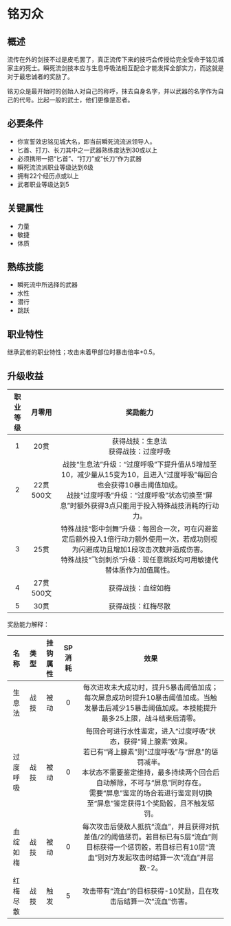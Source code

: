 # 铭刃众

## 概述

流传在外的剑技不过是皮毛罢了，真正流传下来的技巧会传授给完全受命于铭见城家主的死士。瞬死流剑技本应与生息呼吸法相互配合才能发挥全部实力，而这就是对于最忠诚者的奖励了。

铭刃众是最开始时的创始人对自己的称呼，抹去自身名字，并以武器的名字作为自己的代号。比起一般的武士，他们更像是忍者。

## 必要条件

* 你宣誓效忠铭见城大名，即当前瞬死流流派领导人。
* 匕首、打刀、长刀其中之一武器熟练度达到30或以上
* 必须携带一把“匕首”、“打刀”或“长刀”作为武器
* 瞬死流流派职业等级达到6级
* 拥有22个经历点或以上
* 武者职业等级达到5

## 关键属性

* 力量
* 敏捷
* 体质

## 熟练技能

* 瞬死流中所选择的武器
* 水性
* 潜行
* 跳跃
  
## 职业特性

继承武者的职业特性；攻击未着甲部位时暴击倍率+0.5。

## 升级收益

职业等级|月零用|奖励能力
:--:|:--:|:--:
1|20贯|获得战技：生息法<br>获得战技：过度呼吸
2|22贯500文|战技“生息法”升级：“过度呼吸”下提升值从5增加至10，减少量从15变为10，且进入“过度呼吸”每回合也会获得10暴击阈值加成。<br>战技“过度呼吸”升级：“过度呼吸”状态切换至“屏息”时额外获得3点只能用于投入特殊战技消耗的行动力。
3|25贯|特殊战技“影中剑舞”升级：每回合一次，可在闪避鉴定后额外投入1倍行动力额外使用一次，若成功则视为闪避成功且增加1段攻击次数并造成伤害。<br>特殊战技“飞剑刺杀”升级：现任意跳跃均可用敏捷代替体质作为加值属性。
4|27贯500文|获得战技：血绽如梅
5|30贯|获得战技：红梅尽散

奖励能力解释：

名称|类型|挂钩属性|SP消耗|效果
:--:|:--:|:--:|:--:|:--:
生息法|战技|被动|0|每次进攻未大成功时，提升5暴击阈值加成；每次屏息成功时提升10暴击阈值加成。当触发暴击后减少15暴击阈值加成。本技能提升最多25上限，战斗结束后清零。
过度呼吸|战技|被动|0|每回合可进行水性鉴定，进入“过度呼吸”状态，获得“肾上腺素”效果。<br>若已有“肾上腺素”则“过度呼吸”与“屏息”的惩罚减半。<br>本状态不需要鉴定维持，最多持续两个回合后自动解除，不可与“屏息”同时存在。<br>需要“屏息”鉴定的场合若进行鉴定则切换至“屏息”鉴定获得1个奖励骰，且不触发惩罚。
血绽如梅|战技|被动|0|每次攻击后使敌人抵抗“流血”，并且获得对抗差值/2的阈值惩罚。若目标已有5层“流血”则目标获得一个惩罚骰，若目标已有10层“流血”则对方发起攻击时结算一次“流血”并层数-2。
红梅尽散|战技|触发|5|攻击带有“流血”的目标获得-10奖励，且在攻击后结算一次“流血”伤害。